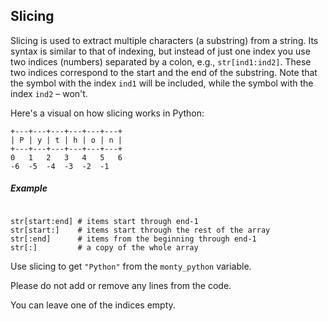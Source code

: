 ## Slicing

Slicing is used to extract multiple characters (a substring) from a string. 
Its syntax is similar to that of indexing, but instead of just one index you use 
two indices (numbers) separated by a colon, e.g., `str[ind1:ind2]`. These two 
indices correspond to the start and the end of the substring. Note that the symbol 
with the index `ind1` will be included, while the symbol with the index `ind2` – won't.

Here's a visual on how slicing works in Python:

```text
+---+---+---+---+---+---+
| P | y | t | h | o | n |
+---+---+---+---+---+---+
0   1   2   3   4   5   6
-6  -5  -4  -3  -2  -1
```

##### Example
<pre><code>
str[start:end] # items start through end-1
str[start:]    # items start through the rest of the array
str[:end]      # items from the beginning through end-1
str[:]         # a copy of the whole array
</code></pre>

Use slicing to get `"Python"` from the `monty_python` variable.  

Please do not add or remove any lines from the code.

<div class='hint'>You can leave one of the indices empty.</div>
